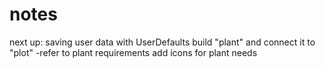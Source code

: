 #  notes

next up: 
saving user data with UserDefaults
build "plant" and connect it to "plot"
    -refer to plant requirements
add icons for plant needs

